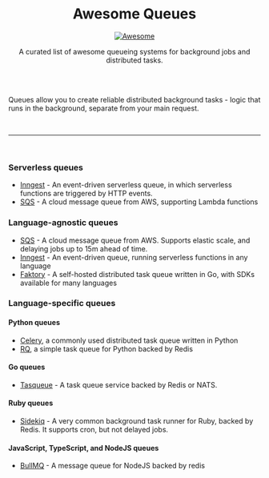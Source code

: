 <div align="center">
<h1 align="center">
        Awesome Queues
</h1>

<a href="https://github.com/sindresorhus/awesome">
        <img src="https://awesome.re/badge-flat.svg" alt="Awesome">
</a>

<p class="center">
        A curated list of awesome queueing systems for background jobs and distributed tasks.
</p>
</div>

<br />
<br />


Queues allow you to create reliable distributed background tasks - logic that runs in the background, separate from your main request.

<br />
<hr />
<br />

### Serverless queues

- [Inngest](https://github.com/inngest/inngest-cli) - An event-driven serverless queue, in which serverless functions are triggered by HTTP events.
- [SQS](https://aws.amazon.com/sqs/) - A cloud message queue from AWS, supporting Lambda functions

### Language-agnostic queues

- [SQS](https://aws.amazon.com/sqs/) - A cloud message queue from AWS.  Supports elastic scale, and delaying jobs up to 15m ahead of time.
- [Inngest](https://github.com/inngest/inngest-cli) - An event-driven queue, running serverless functions in any language
- [Faktory](https://github.com/contribsys/faktory) - A self-hosted distributed task queue written in Go, with SDKs available for many languages

### Language-specific queues

#### Python queues

- [Celery](https://github.com/celery/celery), a commonly used distributed task queue written in Python
- [RQ](https://github.com/rq/rq), a simple task queue for Python backed by Redis

#### Go queues

- [Tasqueue](https://github.com/kalbhor/Tasqueue) - A task queue service backed by Redis or NATS.

#### Ruby queues

- [Sidekiq](https://github.com/mperham/sidekiq) - A very common background task runner for Ruby, backed by Redis.  It supports cron, but not delayed jobs.

#### JavaScript, TypeScript, and NodeJS queues

- [BullMQ](https://github.com/taskforcesh/bullmq) - A message queue for NodeJS backed by redis
